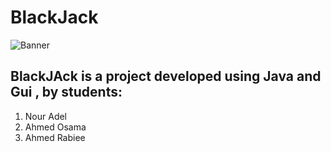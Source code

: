 # BlackJack
![Banner](https://user-images.githubusercontent.com/90010134/159140333-d8605fe8-6d27-4fd9-b588-8651d89224f4.png)

## BlackJAck is a  project developed using Java and Gui , by students:
1. Nour Adel
2. Ahmed Osama
3. Ahmed Rabiee

<br>





